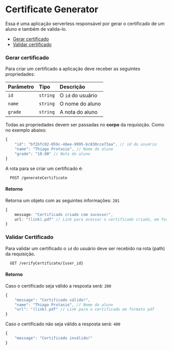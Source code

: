 
# Certificate Generator

Essa é uma aplicação serverless responsável por gerar o certificado de um aluno e também de valida-lo.
- [Gerar certificado](#gerar-certificado)
- [Validar certificado](#validar-certificado)
### Gerar certificado

Para criar um certificado a aplicação deve receber as seguintes propriedades:

| Parâmetro   | Tipo       | Descrição                           |
| :---------- | :--------- | :---------------------------------- |
| `id` | `string` | O `id` do usuário |
| `name` | `string` | O nome do aluno |
| `grade` | `string` | A nota do aluno |

Todas as propriedades devem ser passadas no **corpo** da requisição. Como no exemplo abaixo:

```typescript
{
	"id": "bf2bfc02-059c-48ee-9995-bc830cce73aa", // id do usuário
	"name": "Thiago Protasio", // Nome do aluno 
	"grade": "10.00" // Nota do aluno
}
```

A rota para se criar um certificado é:

```https
  POST /generateCertificate
```


#### Retorno
Retorna um objeto com as seguintes informações: `201`

```typescript
{
	message: "Certificado criado com sucesso!",
	url: "(link).pdf" // Link para acessar o certificado criado, em formato pdf
}
```

### Validar Certificado 

Para validar um certificado o `id` do usuário deve ser recebido na rota (path) da requisição.

```https
  GET /verifyCertificate/{user_id}
```

#### Retorno

Caso o certificado seja válido a resposta será: `200`

```typescript
{
	"message": "Certificado válido!",
	"name": "Thiago Protasio", // Nome do aluno
	"url": "(link).pdf" // Link para o certificado em formato pdf
}
```

Caso o certificado não seja válido a resposta será: `400`

```typescript
{
	"message": "Certificado inválido!"
}
```
